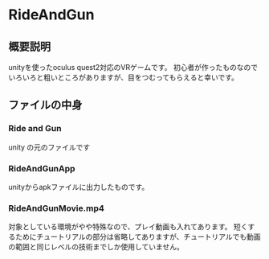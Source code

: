 # RideAndGun

## 概要説明
unityを使ったoculus quest2対応のVRゲームです。
初心者が作ったものなのでいろいろと粗いところがありますが、目をつむってもらえると幸いです。

## ファイルの中身
### Ride and Gun
unity の元のファイルです
### RideAndGunApp
unityからapkファイルに出力したものです。
### RideAndGunMovie.mp4
対象としている環境がやや特殊なので、プレイ動画も入れてあります。
短くするためにチュートリアルの部分は省略してありますが、チュートリアルでも動画の範囲と同じレベルの技術までしか使用していません。
